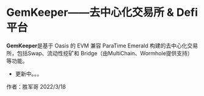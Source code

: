 # GemKeeper——去中心化交易所 & Defi平台

**GemKeeper**是基于 Oasis 的 EVM 兼容 ParaTime Emerald 构建的去中心化交易所，包括Swap、流动性挖矿和 Bridge（由MultiChain、Wormhole提供支持） 等功能。



- 更新中。。。



作者：胜军哥 2022/3/18
